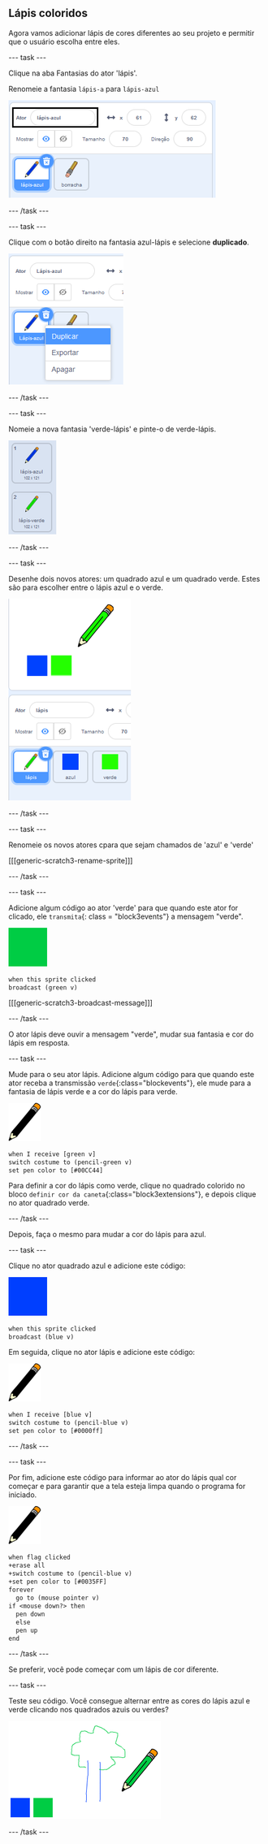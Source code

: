 ## Lápis coloridos

Agora vamos adicionar lápis de cores diferentes ao seu projeto e permitir que o usuário escolha entre eles.

\--- task \---

Clique na aba Fantasias do ator 'lápis'.

Renomeie a fantasia `lápis-a` para `lápis-azul`

![renomear lápis](images/rename-pencil.png)

\--- /task \---

\--- task \---

Clique com o botão direito na fantasia azul-lápis e selecione **duplicado**.

![captura de tela](images/paint-blue-duplicate.png)

\--- /task \---

\--- task \---

Nomeie a nova fantasia 'verde-lápis' e pinte-o de verde-lápis.

![captura de tela](images/paint-pencil-green.png)

\--- /task \---

\--- task \---

Desenhe dois novos atores: um quadrado azul e um quadrado verde. Estes são para escolher entre o lápis azul e o verde.

![captura de tela](images/paint-selectors.png)

\--- /task \---

\--- task \---

Renomeie os novos atores cpara que sejam chamados de 'azul' e 'verde'

[[[generic-scratch3-rename-sprite]]]

\--- /task \---

\--- task \---

Adicione algum código ao ator 'verde' para que quando este ator for clicado, ele `transmita`{: class = "block3events"} a mensagem "verde".

![quadrado verde](images/green_square.png)

```blocks3
when this sprite clicked
broadcast (green v)
```

[[[generic-scratch3-broadcast-message]]]

\--- /task \---

O ator lápis deve ouvir a mensagem "verde", mudar sua fantasia e cor do lápis em resposta.

\--- task \---

Mude para o seu ator lápis. Adicione algum código para que quando este ator receba a transmissão `verde`{:class="blockevents"}, ele mude para a fantasia de lápis verde e a cor do lápis para verde.

![lápis](images/pencil.png)

```blocks3
when I receive [green v]
switch costume to (pencil-green v)
set pen color to [#00CC44]
```

Para definir a cor do lápis como verde, clique no quadrado colorido no bloco `definir cor da caneta`{:class="block3extensions"}, e depois clique no ator quadrado verde.

\--- /task \---

Depois, faça o mesmo para mudar a cor do lápis para azul.

\--- task \---

Clique no ator quadrado azul e adicione este código:

![quadrado_azul](images/blue_square.png)

```blocks3
when this sprite clicked
broadcast (blue v)
```

Em seguida, clique no ator lápis e adicione este código:

![lápis](images/pencil.png)

```blocks3
when I receive [blue v]
switch costume to (pencil-blue v)
set pen color to [#0000ff]
```

\--- /task \---

\--- task \---

Por fim, adicione este código para informar ao ator do lápis qual cor começar e para garantir que a tela esteja limpa quando o programa for iniciado.

![lápis](images/pencil.png)

```blocks3
when flag clicked
+erase all
+switch costume to (pencil-blue v)
+set pen color to [#0035FF]
forever
  go to (mouse pointer v)
if <mouse down?> then
  pen down
  else
  pen up
end
```

\--- /task \---

Se preferir, você pode começar com um lápis de cor diferente.

\--- task \---

Teste seu código. Você consegue alternar entre as cores do lápis azul e verde clicando nos quadrados azuis ou verdes?

![captura de tela](images/paint-pens-test.png)

\--- /task \---